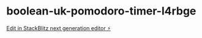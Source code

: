 # boolean-uk-pomodoro-timer-l4rbge

[Edit in StackBlitz next generation editor ⚡️](https://stackblitz.com/~/github.com/bill10110/boolean-uk-pomodoro-timer-l4rbge)